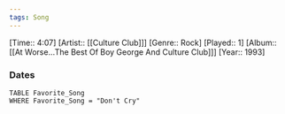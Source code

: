 ```yaml
---
tags: Song  
---
```

[Time:: 4:07]
[Artist:: [[Culture Club]]]
[Genre:: Rock]
[Played:: 1]
[Album:: [[At Worse...The Best Of Boy George And Culture Club]]]
[Year:: 1993]
### Dates
````dataview
TABLE Favorite_Song
WHERE Favorite_Song = "Don't Cry"
````